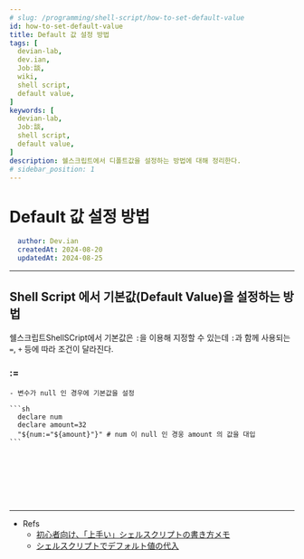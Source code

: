 ```yaml
---
# slug: /programming/shell-script/how-to-set-default-value
id: how-to-set-default-value
title: Default 값 설정 방법
tags: [
  devian-lab, 
  dev.ian,
  Jobː談,
  wiki,
  shell script,
  default value,
]
keywords: [
  devian-lab,
  Jobː談,
  shell script,
  default value,
]
description: 쉘스크립트에서 디폴트값을 설정하는 방법에 대해 정리한다.
# sidebar_position: 1
---
```


<!--title -->
# Default 값 설정 방법
<!--//title -->

<!-- 
```json
{
  "author": "Dev.ian",
  "createdAt": "2024-08-20",
  "updatedAt": "2024-08-25"
}
``` 
-->

```yaml
  author: Dev.ian
  createdAt: 2024-08-20
  updatedAt: 2024-08-25
```


---

## Shell Script 에서 기본값(Default Value)을 설정하는 방법

  쉘스크립트ShellSCript에서 기본값은 `:`을 이용해 지정할 수 있는데 `:`과 함께 사용되는 `=`, `+` 등에 따라 조건이 달라진다.

  ### := 
    - 변수가 null 인 경우에 기본값을 설정

    ```sh
      declare num
      declare amount=32
      "${num:="${amount}"}" # num 이 null 인 경웅 amount 의 값을 대입
    ```


<br /><br /><br /><br /><br />

---
- Refs
  + [初心者向け、「上手い」シェルスクリプトの書き方メモ](https://qiita.com/m-yamashita/items/889c116b92dc0bf4ea7d)
  + [シェルスクリプトでデフォルト値の代入](https://qiita.com/knqyf263/items/54814e5331770f28582d)
